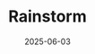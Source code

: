 ---
title: Rainstorm
fulltitle: Rainstorm
date: 2025-06-03
tags:
- 2025
characters:
- cobian
- tzipora
categories:
- landscapes
keywords:
- 2025
rgb: 194, 186, 119
url: /stories/rainstorm/
image: /images/fullres/rainstorm.jpg
caption: Looks like a rainstorm...
---